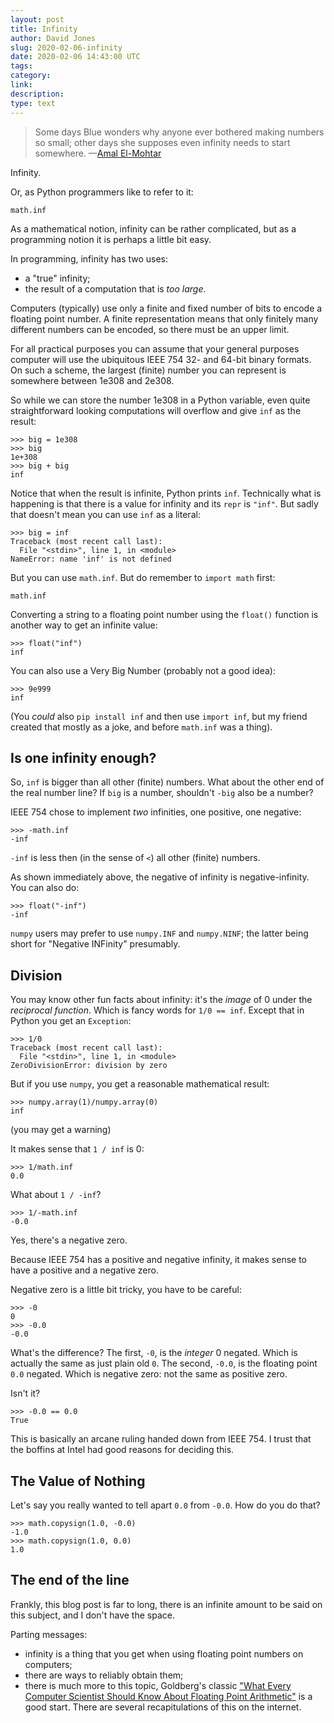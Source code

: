 ```yaml
---
layout: post
title: Infinity
author: David Jones
slug: 2020-02-06-infinity
date: 2020-02-06 14:43:00 UTC
tags:
category:
link:
description:
type: text
---
```


> Some days Blue wonders why anyone ever bothered making numbers
> so small; other days she supposes even infinity needs to start
> somewhere.
—[Amal El-Mohtar](https://en.wikipedia.org/wiki/Amal_El-Mohtar)

Infinity.

Or, as Python programmers like to refer to it:

    math.inf

As a mathematical notion, infinity can be rather complicated,
but as a programming notion it is perhaps a little bit easy.

In programming, infinity has two uses:

- a "true" infinity;
- the result of a computation that is _too large_.

Computers (typically) use only a finite and fixed number of bits to encode
a floating point number.
A finite representation means that only finitely many different
numbers can be encoded, so there must be an upper limit.

For all practical purposes you can assume that your
general purposes computer
will use the ubiquitous IEEE 754 32- and 64-bit binary formats.
On such a scheme, the largest (finite) number you can represent
is somewhere between 1e308 and 2e308.

So while we can store the number 1e308 in a Python variable,
even quite straightforward looking computations will overflow
and give `inf` as the result:

    >>> big = 1e308
    >>> big
    1e+308
    >>> big + big
    inf

Notice that when the result is infinite, Python prints `inf`.
Technically what is happening is that there is a value for
infinity and its `repr` is `"inf"`.
But sadly that doesn't mean you can use `inf` as a literal:

    >>> big = inf
    Traceback (most recent call last):
      File "<stdin>", line 1, in <module>
    NameError: name 'inf' is not defined

But you can use `math.inf`.
But do remember to `import math` first:

    math.inf

Converting a string to a floating point number using the
`float()` function is another way to get an infinite value:

    >>> float("inf")
    inf

You can also use a Very Big Number (probably not a good idea):

    >>> 9e999
    inf

(You _could_ also `pip install inf` and then use `import inf`,
but my friend created that mostly as a joke, and before
`math.inf` was a thing).


## Is one infinity enough?

So, `inf` is bigger than all other (finite) numbers.
What about the other end of the real number line?
If `big` is a number, shouldn't `-big` also be a number?

IEEE 754 chose to implement _two_ infinities, one positive, one negative:

    >>> -math.inf
    -inf

`-inf` is less then (in the sense of `<`) all other (finite) numbers.

As shown immediately above, the negative of infinity is
negative-infinity.
You can also do:

    >>> float("-inf")
    -inf

`numpy` users may prefer to use `numpy.INF` and `numpy.NINF`;
the latter being short for "Negative INFinity" presumably.


## Division

You may know other fun facts about infinity:
it's the _image_ of 0 under the _reciprocal function_.
Which is fancy words for `1/0 == inf`.
Except that in Python you get an `Exception`:

    >>> 1/0
    Traceback (most recent call last):
      File "<stdin>", line 1, in <module>
    ZeroDivisionError: division by zero

But if you use `numpy`, you get a reasonable mathematical result:

    >>> numpy.array(1)/numpy.array(0)
    inf

(you may get a warning)

It makes sense that `1 / inf` is 0:

    >>> 1/math.inf
    0.0

What about `1 / -inf`?

    >>> 1/-math.inf
    -0.0

Yes, there's a negative zero.

Because IEEE 754 has 
a positive and negative infinity, it makes sense
to have a positive and a negative zero.


Negative zero is a little bit tricky, you have to be careful:

    >>> -0
    0
    >>> -0.0
    -0.0

What's the difference? The first, `-0`, is the _integer_ 0 negated.
Which is actually the same as just plain old `0`.
The second, `-0.0`, is the floating point `0.0` negated.
Which is negative zero: not the same as positive zero.

Isn't it?

    >>> -0.0 == 0.0
    True

This is basically an arcane ruling handed down from IEEE 754.
I trust that the boffins at Intel had good reasons for deciding this.

## The Value of Nothing

Let's say you really wanted to tell apart `0.0` from `-0.0`.
How do you do that?

    >>> math.copysign(1.0, -0.0)
    -1.0
    >>> math.copysign(1.0, 0.0)
    1.0


## The end of the line

Frankly, this blog post is far to long,
there is an infinite amount to be said on this subject,
and I don't have the space.

Parting messages:

- infinity is a thing that you get when using floating point
  numbers on computers;
- there are ways to reliably obtain them;
- there is much more to this topic, Goldberg's classic
  ["What Every Computer Scientist Should Know About Floating Point
  Arithmetic"](https://www.itu.dk/~sestoft/bachelor/IEEE754_article.pdf) is a good start. There are several recapitulations
  of this on the internet.


